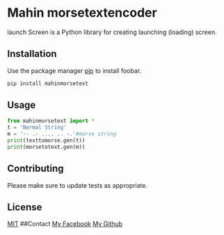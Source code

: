 # Mahin morsetextencoder
launch Screen is a Python library for creating launching (loading) screen.

## Installation

Use the package manager [pip](https://pip.pypa.io/en/stable/) to install foobar.

```bash
pip install mahinmorsetext
```

## Usage

```python
from mahinmorsetext import *
t = 'Normal String'
m = '-- .- .... .. -.'#morse string
print(texttomorse.gen(t))
print(morsetotext.gen(m))

```

## Contributing


Please make sure to update tests as appropriate.

## License

[MIT](https://choosealicense.com/licenses/mit/)
##Contact
[My Facebook](https://www.facebook.com/root.mahin)
[My Github](https://www.github.com/mahinbinhasan)
